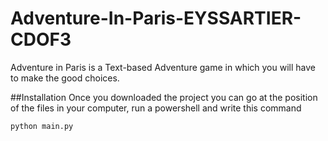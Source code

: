 # Adventure-In-Paris-EYSSARTIER-CDOF3
Adventure in Paris is a Text-based Adventure game in which you will have to make the good choices.

##Installation
Once you downloaded the project you can go at the position of the files in your computer, run a powershell and write this command 

```bash
python main.py
```
